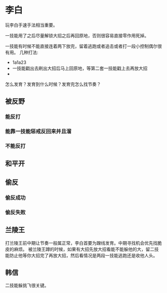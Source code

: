 李白
======

玩李白手速手法相当重要。

一技能用了之后尽量解锁大招之后再回原地，否则很容易直接零作用死掉。

一技能有时候不能直接连着两下放完，留着逃跑或者追击或者打一段小控制偶尔很有用。
几种打法:
- 1a1a23
- 一技能戳出去刷出大招后马上回原地，等第二套一技能戳上去再放大招
- 

怎么发育？发育到什么时候？发育完怎么找节奏？



## 被反野
### 能反打
### 能靠一技能惩戒反回来并且溜
### 不能反打
## 和平开
## 偷反
### 偷反成功
### 偷反失败

## 兰陵王
打兰陵王前中期让节奏一般属正常，李白首要为蹭线发育。中期寻找机会优先找脆皮的麻烦。
被兰陵王蹲的时候，如果有大招先放大招看能不能躲他的大，留二技能防止他等你大招完了再放大招，然后看情况是两段一技能逃跑还是收他人头。

## 韩信
二技能躲挑飞很关键。
